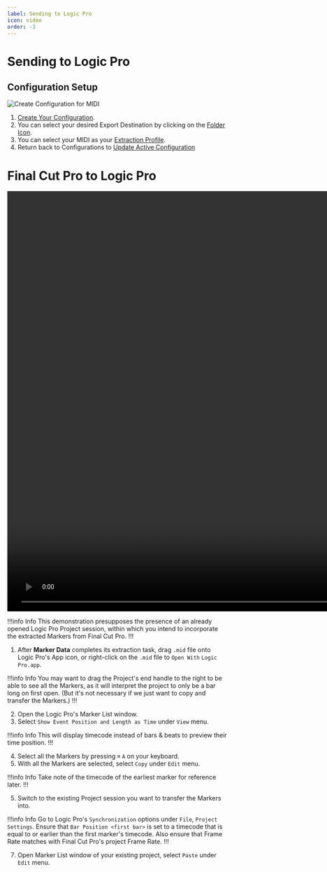 ```yaml
---
label: Sending to Logic Pro
icon: video
order: -3
---
```

# Sending to Logic Pro

## Configuration Setup

![Create Configuration for MIDI](/assets/md-send-to-midi-01.gif)

1. [Create Your Configuration](/user-guide/configurations/#add-configuration).
2. You can select your desired Export Destination by clicking on the [Folder Icon](/user-guide/general/#export-destination).
3. You can select your MIDI as your [Extraction Profile](/user-guide/general/#extraction-profile).
4. Return back to Configurations to [Update Active Configuration](/user-guide/configurations/#update-active-configuration)

# Final Cut Pro to Logic Pro

<video controls width="1920">
  <source src="/assets/md-send-to-midi-02.mp4" type="video/mp4">
Your browser does not support the video tag.
</video>

<br>

!!!info Info
This demonstration presupposes the presence of an already opened Logic Pro Project session, within which you intend to incorporate the extracted Markers from Final Cut Pro.
!!!

1. After **Marker Data** completes its extraction task, drag `.mid` file onto Logic Pro's App icon, or right-click on the `.mid` file to `Open With` `Logic Pro.app`. 

!!!info Info
You may want to drag the Project's end handle to the right to be able to see all the Markers, as it will interpret the project to only be a bar long on first open. (But it's not necessary if we just want to copy and transfer the Markers.)
!!!

2. Open the Logic Pro's Marker List window.
3. Select `Show Event Position and Length as Time` under `View` menu.

!!!info Info
This will display timecode instead of bars & beats to preview their time position.
!!!

4. Select all the Markers by pressing `⌘` `A` on your keyboard.
5. With all the Markers are selected, select `Copy` under `Edit` menu.

!!!info Info
Take note of the timecode of the earliest marker for reference later.
!!!

5. Switch to the existing Project session you want to transfer the Markers into.

!!!info Info
Go to Logic Pro's `Synchronization` options under `File`, `Project Settings`. Ensure that `Bar Position <first bar>` is set to a timecode that is equal to or earlier than the first marker's timecode. Also ensure that Frame Rate matches with Final Cut Pro's project Frame Rate.
!!!


7. Open Marker List window of your existing project, select `Paste` under `Edit` menu.